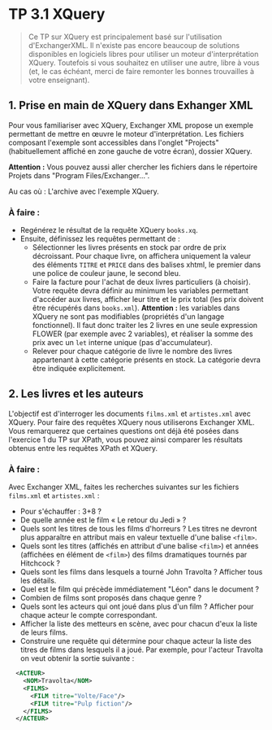 # TP 3.1 XQuery

> Ce TP sur XQuery est principalement basé sur l'utilisation d'ExchangerXML. 
> Il n'existe pas encore beaucoup de solutions disponibles en logiciels libres pour utiliser un moteur d'interprétation XQuery. 
> Toutefois si vous souhaitez en utiliser une autre, libre à vous (et, le cas échéant, merci de faire remonter les bonnes trouvailles à votre enseignant).

## 1. Prise en main de XQuery dans Exhanger XML

Pour vous familiariser avec XQuery, Exchanger XML propose un exemple permettant de mettre en œuvre le moteur d'interprétation. Les fichiers composant l'exemple sont accessibles dans l'onglet "Projects" (habituellement affiché en zone gauche de votre écran), dossier XQuery.

**Attention :** Vous pouvez aussi aller chercher les fichiers dans le répertoire Projets dans "Program Files/Exchanger...".

Au cas où : L'archive avec l'exemple XQuery.

### À faire :
- Regénérez le résultat de la requête XQuery `books.xq`.
- Ensuite, définissez les requêtes permettant de :
  - Sélectionner les livres présents en stock par ordre de prix décroissant. Pour chaque livre, on affichera uniquement la valeur des éléments `TITRE` et `PRICE` dans des balises xhtml, le premier dans une police de couleur jaune, le second bleu.
  - Faire la facture pour l'achat de deux livres particuliers (à choisir). Votre requête devra définir au minimum les variables permettant d'accéder aux livres, afficher leur titre et le prix total (les prix doivent être récupérés dans `books.xml`).
  **Attention :** les variables dans XQuery ne sont pas modifiables (propriétés d'un langage fonctionnel). Il faut donc traiter les 2 livres en une seule expression FLOWER (par exemple avec 2 variables), et réaliser la somme des prix avec un `let` interne unique (pas d'accumulateur).
  - Relever pour chaque catégorie de livre le nombre des livres appartenant à cette catégorie présents en stock. La catégorie devra être indiquée explicitement.

## 2. Les livres et les auteurs

L'objectif est d'interroger les documents `films.xml` et `artistes.xml` avec XQuery. 
Pour faire des requêtes XQuery nous utiliserons Exchanger XML. 
Vous remarquerez que certaines questions ont déjà été posées dans l'exercice 1 du TP sur XPath, vous pouvez ainsi comparer les résultats obtenus entre les requêtes XPath et XQuery.

### À faire :
Avec Exchanger XML, faites les recherches suivantes sur les fichiers `films.xml` et `artistes.xml` :

- Pour s'échauffer : 3+8 ?
- De quelle année est le film « Le retour du Jedi » ?
- Quels sont les titres de tous les films d'horreurs ? Les titres ne devront plus apparaître en attribut mais en valeur textuelle d'une balise `<film>`.
- Quels sont les titres (affichés en attribut d'une balise `<film>`) et années (affichées en élément de `<film>`) des films dramatiques tournés par Hitchcock ?
- Quels sont les films dans lesquels a tourné John Travolta ? Afficher tous les détails.
- Quel est le film qui précède immédiatement "Léon" dans le document ?
- Combien de films sont proposés dans chaque genre ?
- Quels sont les acteurs qui ont joué dans plus d'un film ? Afficher pour chaque acteur le compte correspondant.
- Afficher la liste des metteurs en scène, avec pour chacun d'eux la liste de leurs films.
- Construire une requête qui détermine pour chaque acteur la liste des titres de films dans lesquels il a joué. Par exemple, pour l'acteur Travolta on veut obtenir la sortie suivante :

```xml
  <ACTEUR>
    <NOM>Travolta</NOM>
    <FILMS>
      <FILM titre="Volte/Face"/>
      <FILM titre="Pulp fiction"/>
    </FILMS>
  </ACTEUR>
```